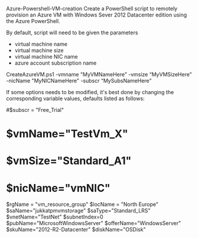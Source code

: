 Azure-Powershell-VM-creation
Create a PowerShell script to remotely provision an Azure VM with Windows Sever 2012 Datacenter edition using the Azure PowerShell.

By default, script will need to be given the parameters 
- virtual machine name
- virtual machine size
- virtual machine NIC name
- azure account subscription name

CreateAzureVM.ps1 -vmname "MyVMNameHere” -vmsize “MyVMSizeHere” -nicName "MyNICNameHere" -subscr “MySubsNameHere” 

If some options needs to be modified, it's best done by changing the corresponding variable values, defaults listed as follows:

#$subscr = "Free_Trial"
# $vmName="TestVm_X"
# $vmSize="Standard_A1"
# $nicName="vmNIC"
$rgName = "vm_resource_group"
$locName = "North Europe"
$saName="jukkatpmvmstorage"
$saType="Standard_LRS"
$vnetName="TestNet"
$subnetIndex=0
$pubName="MicrosoftWindowsServer"
$offerName="WindowsServer"
$skuName="2012-R2-Datacenter"
$diskName="OSDisk"
